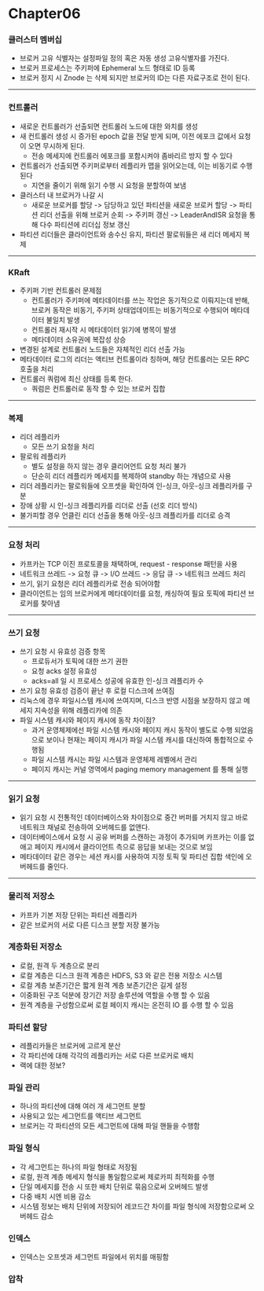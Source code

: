 # Chapter06
### 클러스터 멤버십
- 브로커 고유 식별자는 설정파일 정의 혹은 자동 생성 고유식별자를 가진다.
- 브로커 프로세스는 주키퍼에 Ephemeral 노드 형태로 ID 등록
- 브로커 정지 시 Znode 는 삭제 되지만 브로커의 ID는 다른 자료구조로 전이 된다.
---
### 컨트롤러
- 새로운 컨트롤러가 선출되면 컨트롤러 노드에 대한 와치를 생성
- 새 컨트롤러 생성 시 증가된 epoch 값을 전달 받게 되며, 이전 에포크 값에서 요청이 오면 무시하게 된다.
    - 전송 메세지에 컨트롤러 에포크를 포함시켜야 좀바리르 방지 할 수 있다
- 컨트롤러가 선출되면 주키퍼로부터 레플리카 맵을 읽어오는데, 이는 비동기로 수행된다
    - 지연을 줄이기 위해 읽기 수행 시 요청을 분할하여 보냄
- 클러스터 내 브로커가 나갈 시
    - 새로운 브로커를 할당 -> 담당하고 있던 파티션을 새로운 브로커 할당 -> 파티션 리더 선출을 위해 브로커 순회 -> 주키퍼 갱신 -> LeaderAndISR 요청을 통해 다수 파티션에 리더십 정보 갱신
- 파티션 리더들은 클라이언트와 송수신 유지, 파티션 팔로워들은 새 리더 메세지 복제
---
### KRaft
- 주키퍼 기반 컨트롤러 문제점
    - 컨트롤러가 주키퍼에 메타데이터를 쓰는 작업은 동기적으로 이뤄지는데 반해, 브로커 동작은 비동기, 주키퍼 상태업데이트는 비동기적으로 수행되어 메타데이터 불일치 발생
    - 컨트롤러 재시작 시 메타데이터 읽기에 병목이 발생
    - 메타데이터 소유권에 복잡성 상승
- 변경된 설계로 컨트롤러 노드들은 자체적인 리더 선출 가능
- 메타데이터 로그의 리더는 액티브 컨트롤이라 칭하며, 해당 컨트롤러는 모든 RPC 호출을 처리
- 컨트롤러 쿼럼에 최신 상태를 등록 한다.
    - 쿼럼은 컨트롤러로 동작 할 수 있는 브로커 집합
---
### 복제
- 리더 레플리카
    - 모든 쓰기 요청을 처리
- 팔로워 레플리카
    - 별도 설정을 하지 않는 경우 클리어언트 요청 처리 불가
    - 단순히 리더 레플리카 메세지를 복제하여 standby 하는 개념으로 사용
- 리더 레플리카는 팔로워들에 오프셋을 확인하여 인-싱크, 아웃-싱크 레플리카를 구분
- 장애 상황 시 인-싱크 레플리카를 리더로 선출 (선호 리더 방식)
- 불가피할 경우 언클린 리더 선출을 통해 아웃-싱크 레플리카를 리더로 승격
---
### 요청 처리
- 카프카는 TCP 이진 프로토콜을 채택하며, request - response 패턴을 사용
- 네트워크 쓰레드 -> 요청 큐 -> I/O 쓰레드 -> 응답 큐 -> 네트워크 쓰레드 처리
- 쓰기, 읽기 요청은 리더 레플리카로 전송 되어야함
- 클라이언트는 임의 브로커에게 메타데이터를 요청, 캐싱하여 필요 토픽에 파티션 브로커를 찾아냄
---
### 쓰기 요청
- 쓰기 요청 시 유효성 검증 항목
    - 프로듀서가 토픽에 대한 쓰기 권한
    - 요청 acks 설정 유효성
    - acks=all 일 시 프로세스 성공에 유효한 인-싱크 레플리카 수
- 쓰기 요청 유효성 검증이 끝난 후 로컬 디스크에 쓰여짐
- 리눅스에 경우 파일시스템 캐시에 쓰여지며, 디스크 반영 시점을 보장하지 않고 메세지 지속성을 위해 레플리카에 의존
- 파일 시스템 캐시와 페이지 캐시에 동작 차이점?
    - 과거 운영체제에선 파일 시스템 캐시와 페이지 캐시 동작이 별도로 수행 되었음으로 보이나 현재는 페이지 캐시가 파일 시스템 캐시를 대신하여 통합적으로 수행됨
    - 파일 시스템 캐시는 파일 시스템과 운영체제 레벨에서 관리
    - 페이지 캐시는 커널 영역에서 paging memory management 를 통해 실행
---
### 읽기 요청
- 읽기 요청 시 전통적인 데이터베이스와 차이점으로 중간 버퍼를 거치지 않고 바로 네트워크 채널로 전송하여 오버헤드를 없앤다.
- 데이터베이스에서 요청 시 공유 버퍼를 스캔하는 과정이 추가되며 카프카는 이를 없애고 페이지 캐시에서 클라이언트 측으로 응답을 보내는 것으로 보임
- 메타데이터 같은 경우는 세션 캐시를 사용하여 지정 토픽 및 파티션 집합 색인에 오버헤드를 줄인다.
---
### 물리적 저장소
- 카프카 기본 저장 단위는 파티션 레플리카
- 같은 브로커의 서로 다른 디스크 분할 저장 불가능
### 계층화된 저장소
- 로컬, 원격 두 계층으로 분리
- 로컬 계층은 디스크 원격 계층은 HDFS, S3 와 같은 전용 저장소 시스템
- 로컬 계층 보존기간은 짧게 원격 계층 보존기간은 길게 설정
- 이중화된 구조 덕분에 장기간 저장 솔루션에 역할을 수행 할 수 있음
- 원격 계층을 구성함으로써 로컬 페이지 캐시는 온전히 IO 를 수행 할 수 있음
### 파티션 할당
- 레플리카들은 브로커에 고르게 분산
- 각 파티션에 대해 각각의 레플리카는 서로 다른 브로커로 배치
- 랙에 대한 정보?
### 파일 관리
- 하나의 파티션에 대해 여러 개 세그먼트 분할
- 사용되고 있는 세그먼트를 액티브 세그먼트
- 브로커는 각 파티션의 모든 세그먼트에 대해 파일 핸들을 수행함
### 파일 형식
- 각 세그먼트는 하나의 파일 형태로 저장됨
- 로컬, 원격 계층 메세지 형식을 통일함으로써 제로카피 최적화를 수행
- 단일 메세지를 전송 시 또한 배치 단위로 묶음으로써 오버헤드 발생
- 다중 배치 시엔 비용 감소
- 시스템 정보는 배치 단위에 저장되어 레코드간 차이를 파일 형식에 저장함으로써 오버헤드 감소
### 인덱스
- 인덱스는 오프셋과 세그먼트 파일에서 위치를 매핑함
### 압착
